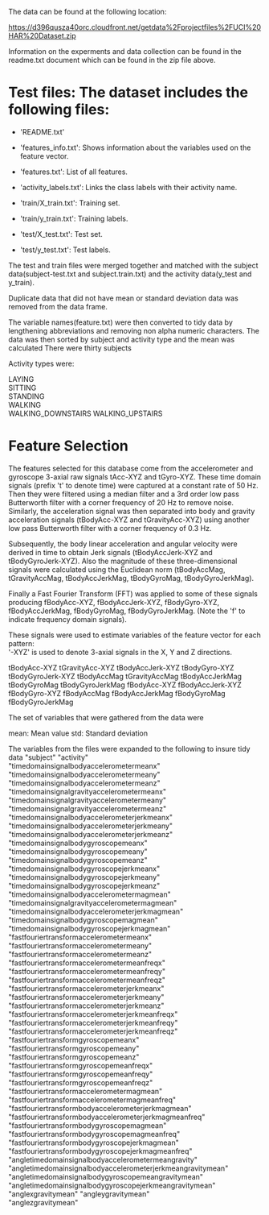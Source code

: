 The data can be found at the following location:

https://d396qusza40orc.cloudfront.net/getdata%2Fprojectfiles%2FUCI%20HAR%20Dataset.zip

Information on the experments and data collection can be found in the readme.txt document which can be found in the zip file above.

Test files:
The dataset includes the following files:
=========================================

- 'README.txt'

- 'features_info.txt': Shows information about the variables used on the feature vector.

- 'features.txt': List of all features.

- 'activity_labels.txt': Links the class labels with their activity name.

- 'train/X_train.txt': Training set.

- 'train/y_train.txt': Training labels.

- 'test/X_test.txt': Test set.

- 'test/y_test.txt': Test labels.

The test and train files were merged together and matched with the subject data(subject-test.txt and subject.train.txt) and the activity data(y_test and y_train).

Duplicate data that did not have mean or standard deviation data was removed from the data frame.

The variable names(feature.txt) were then converted to tidy data by lengthening abbreviations and removing non alpha numeric characters. 
The data was then sorted by subject and activity type and the mean was calculated
There were thirty subjects

Activity types were: 

LAYING           
SITTING            
STANDING          
WALKING           
WALKING_DOWNSTAIRS
WALKING_UPSTAIRS  


Feature Selection 
=================

The features selected for this database come from the accelerometer and gyroscope 3-axial raw signals tAcc-XYZ and tGyro-XYZ. These time domain signals (prefix 't' to denote time) were captured at a constant rate of 50 Hz. Then they were filtered using a median filter and a 3rd order low pass Butterworth filter with a corner frequency of 20 Hz to remove noise. Similarly, the acceleration signal was then separated into body and gravity acceleration signals (tBodyAcc-XYZ and tGravityAcc-XYZ) using another low pass Butterworth filter with a corner frequency of 0.3 Hz. 

Subsequently, the body linear acceleration and angular velocity were derived in time to obtain Jerk signals (tBodyAccJerk-XYZ and tBodyGyroJerk-XYZ). Also the magnitude of these three-dimensional signals were calculated using the Euclidean norm (tBodyAccMag, tGravityAccMag, tBodyAccJerkMag, tBodyGyroMag, tBodyGyroJerkMag). 

Finally a Fast Fourier Transform (FFT) was applied to some of these signals producing fBodyAcc-XYZ, fBodyAccJerk-XYZ, fBodyGyro-XYZ, fBodyAccJerkMag, fBodyGyroMag, fBodyGyroJerkMag. (Note the 'f' to indicate frequency domain signals). 

These signals were used to estimate variables of the feature vector for each pattern:  
'-XYZ' is used to denote 3-axial signals in the X, Y and Z directions.

tBodyAcc-XYZ
tGravityAcc-XYZ
tBodyAccJerk-XYZ
tBodyGyro-XYZ
tBodyGyroJerk-XYZ
tBodyAccMag
tGravityAccMag
tBodyAccJerkMag
tBodyGyroMag
tBodyGyroJerkMag
fBodyAcc-XYZ
fBodyAccJerk-XYZ
fBodyGyro-XYZ
fBodyAccMag
fBodyAccJerkMag
fBodyGyroMag
fBodyGyroJerkMag

The set of variables that were gathered from the data were 

mean: Mean value
std: Standard deviation

The variables from the files were expanded to the following to insure tidy data
"subject"
"activity"                                                 
"timedomainsignalbodyaccelerometermeanx"
"timedomainsignalbodyaccelerometermeany"                   
"timedomainsignalbodyaccelerometermeanz"
"timedomainsignalgravityaccelerometermeanx"                
"timedomainsignalgravityaccelerometermeany"
"timedomainsignalgravityaccelerometermeanz"                
"timedomainsignalbodyaccelerometerjerkmeanx"
"timedomainsignalbodyaccelerometerjerkmeany"               
"timedomainsignalbodyaccelerometerjerkmeanz"
"timedomainsignalbodygyroscopemeanx"                       
"timedomainsignalbodygyroscopemeany"
"timedomainsignalbodygyroscopemeanz"                       
"timedomainsignalbodygyroscopejerkmeanx"
"timedomainsignalbodygyroscopejerkmeany"                   
"timedomainsignalbodygyroscopejerkmeanz"
"timedomainsignalbodyaccelerometermagmean"                 
"timedomainsignalgravityaccelerometermagmean"
"timedomainsignalbodyaccelerometerjerkmagmean"             
"timedomainsignalbodygyroscopemagmean"
"timedomainsignalbodygyroscopejerkmagmean"                 
"fastfouriertransformaccelerometermeanx"
"fastfouriertransformaccelerometermeany"                   
"fastfouriertransformaccelerometermeanz"
"fastfouriertransformaccelerometermeanfreqx"               
"fastfouriertransformaccelerometermeanfreqy"
"fastfouriertransformaccelerometermeanfreqz"               
"fastfouriertransformaccelerometerjerkmeanx"
"fastfouriertransformaccelerometerjerkmeany"               
"fastfouriertransformaccelerometerjerkmeanz"
"fastfouriertransformaccelerometerjerkmeanfreqx"           
"fastfouriertransformaccelerometerjerkmeanfreqy"
"fastfouriertransformaccelerometerjerkmeanfreqz"           
"fastfouriertransformgyroscopemeanx"
"fastfouriertransformgyroscopemeany"                       
"fastfouriertransformgyroscopemeanz"
"fastfouriertransformgyroscopemeanfreqx"                   
"fastfouriertransformgyroscopemeanfreqy"
"fastfouriertransformgyroscopemeanfreqz"                   
"fastfouriertransformaccelerometermagmean"
"fastfouriertransformaccelerometermagmeanfreq"             
"fastfouriertransformbodyaccelerometerjerkmagmean"
"fastfouriertransformbodyaccelerometerjerkmagmeanfreq"     
"fastfouriertransformbodygyroscopemagmean"
"fastfouriertransformbodygyroscopemagmeanfreq"             
"fastfouriertransformbodygyroscopejerkmagmean"
"fastfouriertransformbodygyroscopejerkmagmeanfreq"         
"angletimedomainsignalbodyaccelerometermeangravity"
"angletimedomainsignalbodyaccelerometerjerkmeangravitymean"
"angletimedomainsignalbodygyroscopemeangravitymean"
"angletimedomainsignalbodygyroscopejerkmeangravitymean"    
"anglexgravitymean"
"angleygravitymean"                                        
"anglezgravitymean"                      




